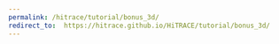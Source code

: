 ```yaml
---
permalink: /hitrace/tutorial/bonus_3d/
redirect_to:  https://hitrace.github.io/HiTRACE/tutorial/bonus_3d/
---
```

